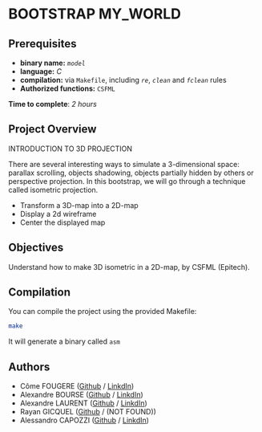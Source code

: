 # BOOTSTRAP MY_WORLD



## Prerequisites

- **binary name:** _``model``_
- **language:** _C_
- **compilation:** via `Makefile`, including _``re``_, _``clean``_ and _``fclean``_ rules
- **Authorized functions:** `CSFML`

**Time to complete**: _2 hours_

## Project Overview

INTRODUCTION TO 3D PROJECTION

There are several interesting ways to simulate a 3-dimensional space: parallax scrolling, objects
shadowing, objects partially hidden by others or perspective projection. In this bootstrap, we will
go through a technique called isometric projection.

- Transform a 3D-map into a 2D-map
- Display a 2d wireframe
- Center the displayed map

## Objectives

Understand how to make 3D isometric in a 2D-map, by CSFML (Epitech).
    
## Compilation

You can compile the project using the provided Makefile:

```bash
make
```
It will generate a binary called ``asm``

## Authors

  - Côme FOUGERE ([Github](https://github.com/Come-fgr) / [LinkdIn](https://www.linkedin.com/in/côme-fougère-11a82833b/))
  - Alexandre BOURSE ([Github](https://github.com/Alex29B) / [LinkdIn](https://www.linkedin.com/in/alexandre-bourse-b10085343/))
  - Alexandre LAURENT ([Github](https://github.com/Aval0on) / [LinkdIn](https://www.linkedin.com/in/aval0n/))
  - Rayan GICQUEL ([Github](https://github.com/kyliangi) / (NOT FOUND))
  - Alessandro CAPOZZI ([Github](https://github.com/Alesscpz) / [LinkdIn](https://www.linkedin.com/in/capozzi-alessandro/))
